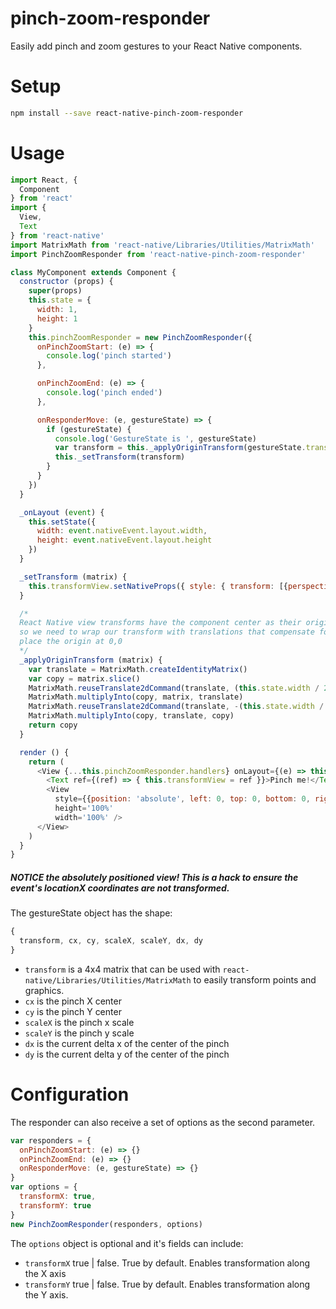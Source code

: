 # pinch-zoom-responder

Easily add pinch and zoom gestures to your React Native components.

# Setup

```sh
npm install --save react-native-pinch-zoom-responder
```

# Usage

```javascript
import React, {
  Component
} from 'react'
import {
  View,
  Text
} from 'react-native'
import MatrixMath from 'react-native/Libraries/Utilities/MatrixMath'
import PinchZoomResponder from 'react-native-pinch-zoom-responder'

class MyComponent extends Component {
  constructor (props) {
    super(props)
    this.state = {
      width: 1,
      height: 1
    }
    this.pinchZoomResponder = new PinchZoomResponder({
      onPinchZoomStart: (e) => {
        console.log('pinch started')
      },

      onPinchZoomEnd: (e) => {
        console.log('pinch ended')
      },

      onResponderMove: (e, gestureState) => {
        if (gestureState) {
          console.log('GestureState is ', gestureState)
          var transform = this._applyOriginTransform(gestureState.transform)
          this._setTransform(transform)
        }
      }
    })
  }

  _onLayout (event) {
    this.setState({
      width: event.nativeEvent.layout.width,
      height: event.nativeEvent.layout.height
    })
  }

  _setTransform (matrix) {
    this.transformView.setNativeProps({ style: { transform: [{perspective: 1000}, { matrix: matrix }] } })
  }

  /*
  React Native view transforms have the component center as their origin,
  so we need to wrap our transform with translations that compensate for this and
  place the origin at 0,0
  */
  _applyOriginTransform (matrix) {
    var translate = MatrixMath.createIdentityMatrix()
    var copy = matrix.slice()
    MatrixMath.reuseTranslate2dCommand(translate, (this.state.width / 2.0), (this.state.height / 2.0))
    MatrixMath.multiplyInto(copy, matrix, translate)
    MatrixMath.reuseTranslate2dCommand(translate, -(this.state.width / 2.0), -(this.state.height / 2.0))
    MatrixMath.multiplyInto(copy, translate, copy)
    return copy
  }

  render () {
    return (
      <View {...this.pinchZoomResponder.handlers} onLayout={(e) => this._onLayout(e)}>
        <Text ref={(ref) => { this.transformView = ref }}>Pinch me!</Text>
        <View
          style={{position: 'absolute', left: 0, top: 0, bottom: 0, right: 0}}
          height='100%'
          width='100%' />
      </View>
    )
  }
}
```

##### NOTICE the absolutely positioned view! This is a hack to ensure the event's locationX coordinates are not transformed.

The gestureState object has the shape:

```javascript
{
  transform, cx, cy, scaleX, scaleY, dx, dy
}
```

- `transform` is a 4x4 matrix that can be used with `react-native/Libraries/Utilities/MatrixMath` to easily transform points and graphics.
- `cx` is the pinch X center
- `cy` is the pinch Y center
- `scaleX` is the pinch x scale
- `scaleY` is the pinch y scale
- `dx` is the current delta x of the center of the pinch
- `dy` is the current delta y of the center of the pinch

# Configuration

The responder can also receive a set of options as the second parameter.

```javascript
var responders = {
  onPinchZoomStart: (e) => {}
  onPinchZoomEnd: (e) => {}
  onResponderMove: (e, gestureState) => {}
}
var options = {
  transformX: true,
  transformY: true
}
new PinchZoomResponder(responders, options)
```

The `options` object is optional and it's fields can include:

- `transformX` true | false.  True by default. Enables transformation along the X axis
- `transformY` true | false.  True by default.  Enables transformation along the Y axis.
